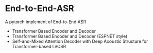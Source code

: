 # End-to-End-ASR

A pytorch implement of End-to-End ASR 

- Transformer Based Encoder and Decoder
- Transformer Based Encoder and Decoder (ESPNET style)
- Self-and-Mixed Attention Decoder with Deep Acoustic Structure for Transformer-based LVCSR